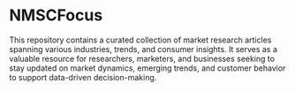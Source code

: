 # NMSCFocus
This repository contains a curated collection of market research articles spanning various industries, trends, and consumer insights. It serves as a valuable resource for researchers, marketers, and businesses seeking to stay updated on market dynamics, emerging trends, and customer behavior to support data-driven decision-making.
